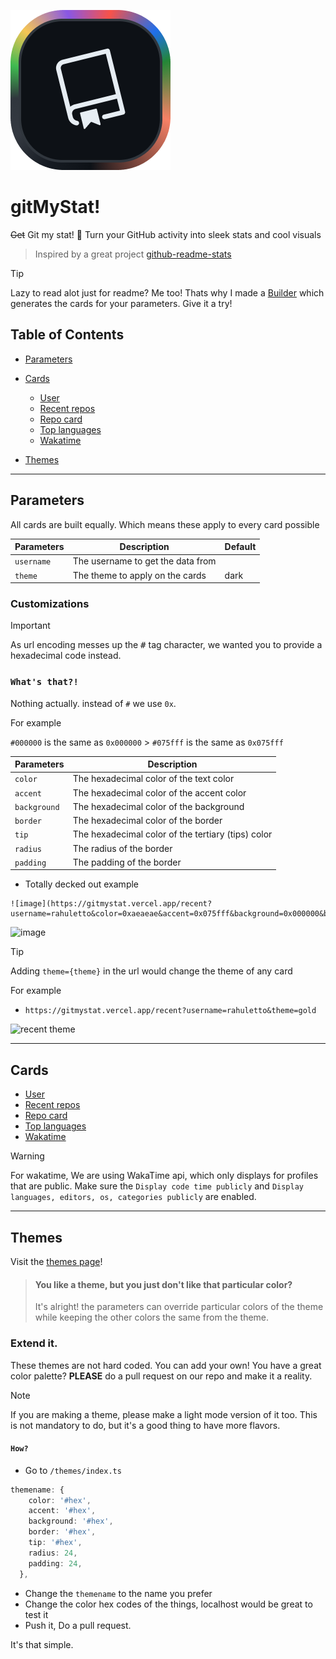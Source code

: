 ![gitmystat](/assets/gitmystat.png)

# gitMyStat!

~~Get~~ Git my stat! 🎨 Turn your GitHub activity into sleek stats and cool visuals

> Inspired by a great project [github-readme-stats](https://github.com/anuraghazra/github-readme-stats/)

> [!TIP]
> Lazy to read alot just for readme? Me too!
> Thats why I made a [Builder](https://gitmystat.vercel.app#builder) which generates the cards for your parameters. Give it a try!

## Table of Contents

- [Parameters](#parameters)

- [Cards](https://gitmystat.vercel.app#config)
  - [User](#user)
  - [Recent repos](#recent-repo)
  - [Repo card](#repo-card)
  - [Top languages](#top-languages)
  - [Wakatime](#wakatime)

- [Themes](https://gitmystat.vercel.app#themes)

---

## Parameters

All cards are built equally. Which means these apply to every card possible

| Parameters | Description                       | Default |
| ---------- | --------------------------------- | ------- |
| `username` | The username to get the data from |         |
| `theme`    | The theme to apply on the cards   | dark    |

### Customizations

> [!IMPORTANT]
> As url encoding messes up the <kbd>#</kbd> tag character, we wanted you to provide a hexadecimal code instead.
>
> ### `What's that?!`
>
> Nothing actually. instead of `#` we use `0x`.
>
> For example
>
> `#000000` is the same as `0x000000` > `#075fff` is the same as `0x075fff`

| Parameters   | Description                                        |
| ------------ | -------------------------------------------------- |
| `color`      | The hexadecimal color of the text color            |
| `accent`     | The hexadecimal color of the accent color          |
| `background` | The hexadecimal color of the background            |
| `border`     | The hexadecimal color of the border                |
| `tip`        | The hexadecimal color of the tertiary (tips) color |
| `radius`     | The radius of the border                           |
| `padding`    | The padding of the border                          |

- Totally decked out example

```
![image](https://gitmystat.vercel.app/recent?username=rahuletto&color=0xaeaeae&accent=0x075fff&background=0x000000&border=0x075fff&tip=0x075fff&radius=12&padding=24)
```

![image](https://gitmystat.vercel.app/recent?username=rahuletto&color=0xaeaeae&accent=0x075fff&background=0x000000&border=0x075fff&tip=0x075fff&radius=12&padding=24)

> [!TIP]
>
> Adding `theme={theme}` in the url would change the theme of any card
>
> For example
>
> - `https://gitmystat.vercel.app/recent?username=rahuletto&theme=gold`
>
> ![recent theme](https://gitmystat.vercel.app/recent?username=rahuletto&theme=gold)

---

## Cards
- [User](https://gitmystat.vercel.app#config)
- [Recent repos](https://gitmystat.vercel.app#config)
- [Repo card](https://gitmystat.vercel.app#config)
- [Top languages](https://gitmystat.vercel.app#config)
- [Wakatime](https://gitmystat.vercel.app#config)

> [!WARNING]
> For wakatime, We are using WakaTime api, which only displays for profiles that are public. Make sure the `Display code time publicly` and `Display languages, editors, os, categories publicly` are enabled.

---

## Themes
Visit the [themes page](https://gitmystat.vercel.app#themes)!

> #### You like a theme, but you just don't like that particular color?
>
> It's alright! the parameters can override particular colors of the theme while keeping the other colors the same from the theme.

### Extend it.

These themes are not hard coded. You can add your own!
You have a great color palette? **PLEASE** do a pull request on our repo and make it a reality.

> [!NOTE]
> If you are making a theme, please make a light mode version of it too. This is not mandatory to do, but it's a good thing to have more flavors.

#### `How?`

- Go to `/themes/index.ts`

```ts
themename: {
    color: '#hex',
    accent: '#hex',
    background: '#hex',
    border: '#hex',
    tip: '#hex',
    radius: 24,
    padding: 24,
  },
```

- Change the `themename` to the name you prefer
- Change the color hex codes of the things, localhost would be great to test it
- Push it, Do a pull request.

It's that simple.
